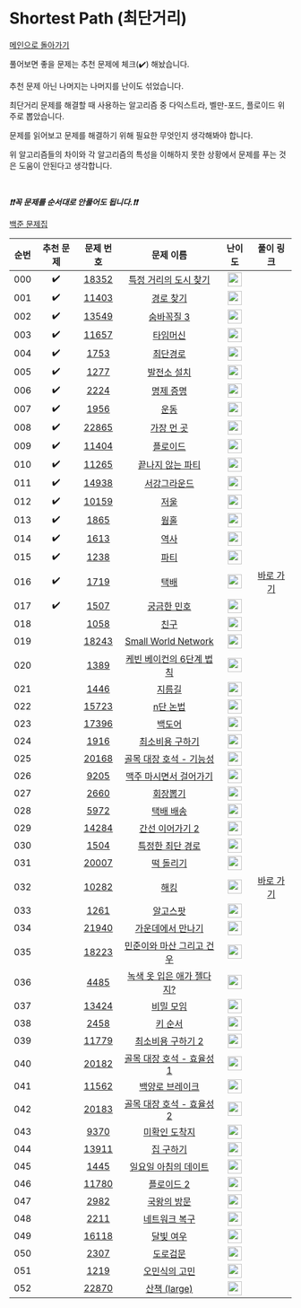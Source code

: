 # Shortest Path (최단거리)

[메인으로 돌아가기](https://github.com/tony9402/baekjoon)

풀어보면 좋을 문제는 추천 문제에 체크(:heavy_check_mark:) 해놨습니다.

추천 문제 아닌 나머지는 나머지를 난이도 섞었습니다.

최단거리 문제를 해결할 때 사용하는 알고리즘 중 다익스트라, 벨만-포드, 플로이드 위주로 뽑았습니다.

문제를 읽어보고 문제를 해결하기 위해 필요한 무엇인지 생각해봐야 합니다.

위 알고리즘들의 차이와 각 알고리즘의 특성을 이해하지 못한 상황에서 문제를 푸는 것은 도움이 안된다고 생각합니다.

<br>

***❗️❗️꼭 문제를 순서대로 안풀어도 됩니다.❗️❗️***

[백준 문제집](https://www.acmicpc.net/workbook/view/7273)


|순번|추천 문제|문제 번호|문제 이름|난이도|풀이 링크|
|:--:|:--:|:--:|:--:|:--:|:--:|
|000|:heavy_check_mark:|<a href="https://www.acmicpc.net/problem/18352" target="_blank">18352</a>|<a href="https://www.acmicpc.net/problem/18352" target="_blank">특정 거리의 도시 찾기</a>|<img height="25px" width="25px" src="https://static.solved.ac/tier_small/9.svg"/>||
|001|:heavy_check_mark:|<a href="https://www.acmicpc.net/problem/11403" target="_blank">11403</a>|<a href="https://www.acmicpc.net/problem/11403" target="_blank">경로 찾기</a>|<img height="25px" width="25px" src="https://static.solved.ac/tier_small/10.svg"/>||
|002|:heavy_check_mark:|<a href="https://www.acmicpc.net/problem/13549" target="_blank">13549</a>|<a href="https://www.acmicpc.net/problem/13549" target="_blank">숨바꼭질 3</a>|<img height="25px" width="25px" src="https://static.solved.ac/tier_small/11.svg"/>||
|003|:heavy_check_mark:|<a href="https://www.acmicpc.net/problem/11657" target="_blank">11657</a>|<a href="https://www.acmicpc.net/problem/11657" target="_blank">타임머신</a>|<img height="25px" width="25px" src="https://static.solved.ac/tier_small/12.svg"/>||
|004|:heavy_check_mark:|<a href="https://www.acmicpc.net/problem/1753" target="_blank">1753</a>|<a href="https://www.acmicpc.net/problem/1753" target="_blank">최단경로</a>|<img height="25px" width="25px" src="https://static.solved.ac/tier_small/12.svg"/>||
|005|:heavy_check_mark:|<a href="https://www.acmicpc.net/problem/1277" target="_blank">1277</a>|<a href="https://www.acmicpc.net/problem/1277" target="_blank">발전소 설치</a>|<img height="25px" width="25px" src="https://static.solved.ac/tier_small/12.svg"/>||
|006|:heavy_check_mark:|<a href="https://www.acmicpc.net/problem/2224" target="_blank">2224</a>|<a href="https://www.acmicpc.net/problem/2224" target="_blank">명제 증명</a>|<img height="25px" width="25px" src="https://static.solved.ac/tier_small/12.svg"/>||
|007|:heavy_check_mark:|<a href="https://www.acmicpc.net/problem/1956" target="_blank">1956</a>|<a href="https://www.acmicpc.net/problem/1956" target="_blank">운동</a>|<img height="25px" width="25px" src="https://static.solved.ac/tier_small/12.svg"/>||
|008|:heavy_check_mark:|<a href="https://www.acmicpc.net/problem/22865" target="_blank">22865</a>|<a href="https://www.acmicpc.net/problem/22865" target="_blank">가장 먼 곳</a>|<img height="25px" width="25px" src="https://static.solved.ac/tier_small/12.svg"/>||
|009|:heavy_check_mark:|<a href="https://www.acmicpc.net/problem/11404" target="_blank">11404</a>|<a href="https://www.acmicpc.net/problem/11404" target="_blank">플로이드</a>|<img height="25px" width="25px" src="https://static.solved.ac/tier_small/12.svg"/>||
|010|:heavy_check_mark:|<a href="https://www.acmicpc.net/problem/11265" target="_blank">11265</a>|<a href="https://www.acmicpc.net/problem/11265" target="_blank">끝나지 않는 파티</a>|<img height="25px" width="25px" src="https://static.solved.ac/tier_small/12.svg"/>||
|011|:heavy_check_mark:|<a href="https://www.acmicpc.net/problem/14938" target="_blank">14938</a>|<a href="https://www.acmicpc.net/problem/14938" target="_blank">서강그라운드</a>|<img height="25px" width="25px" src="https://static.solved.ac/tier_small/12.svg"/>||
|012|:heavy_check_mark:|<a href="https://www.acmicpc.net/problem/10159" target="_blank">10159</a>|<a href="https://www.acmicpc.net/problem/10159" target="_blank">저울</a>|<img height="25px" width="25px" src="https://static.solved.ac/tier_small/12.svg"/>||
|013|:heavy_check_mark:|<a href="https://www.acmicpc.net/problem/1865" target="_blank">1865</a>|<a href="https://www.acmicpc.net/problem/1865" target="_blank">웜홀</a>|<img height="25px" width="25px" src="https://static.solved.ac/tier_small/13.svg"/>||
|014|:heavy_check_mark:|<a href="https://www.acmicpc.net/problem/1613" target="_blank">1613</a>|<a href="https://www.acmicpc.net/problem/1613" target="_blank">역사</a>|<img height="25px" width="25px" src="https://static.solved.ac/tier_small/13.svg"/>||
|015|:heavy_check_mark:|<a href="https://www.acmicpc.net/problem/1238" target="_blank">1238</a>|<a href="https://www.acmicpc.net/problem/1238" target="_blank">파티</a>|<img height="25px" width="25px" src="https://static.solved.ac/tier_small/13.svg"/>||
|016|:heavy_check_mark:|<a href="https://www.acmicpc.net/problem/1719" target="_blank">1719</a>|<a href="https://www.acmicpc.net/problem/1719" target="_blank">택배</a>|<img height="25px" width="25px" src="https://static.solved.ac/tier_small/13.svg"/>|<a href="./../../solution/shortest_path/1719" target="_blank">바로 가기</a>|
|017|:heavy_check_mark:|<a href="https://www.acmicpc.net/problem/1507" target="_blank">1507</a>|<a href="https://www.acmicpc.net/problem/1507" target="_blank">궁금한 민호</a>|<img height="25px" width="25px" src="https://static.solved.ac/tier_small/14.svg"/>||
|018||<a href="https://www.acmicpc.net/problem/1058" target="_blank">1058</a>|<a href="https://www.acmicpc.net/problem/1058" target="_blank">친구</a>|<img height="25px" width="25px" src="https://static.solved.ac/tier_small/9.svg"/>||
|019||<a href="https://www.acmicpc.net/problem/18243" target="_blank">18243</a>|<a href="https://www.acmicpc.net/problem/18243" target="_blank">Small World Network</a>|<img height="25px" width="25px" src="https://static.solved.ac/tier_small/10.svg"/>||
|020||<a href="https://www.acmicpc.net/problem/1389" target="_blank">1389</a>|<a href="https://www.acmicpc.net/problem/1389" target="_blank">케빈 베이컨의 6단계 법칙</a>|<img height="25px" width="25px" src="https://static.solved.ac/tier_small/10.svg"/>||
|021||<a href="https://www.acmicpc.net/problem/1446" target="_blank">1446</a>|<a href="https://www.acmicpc.net/problem/1446" target="_blank">지름길</a>|<img height="25px" width="25px" src="https://static.solved.ac/tier_small/10.svg"/>||
|022||<a href="https://www.acmicpc.net/problem/15723" target="_blank">15723</a>|<a href="https://www.acmicpc.net/problem/15723" target="_blank">n단 논법</a>|<img height="25px" width="25px" src="https://static.solved.ac/tier_small/10.svg"/>||
|023||<a href="https://www.acmicpc.net/problem/17396" target="_blank">17396</a>|<a href="https://www.acmicpc.net/problem/17396" target="_blank">백도어</a>|<img height="25px" width="25px" src="https://static.solved.ac/tier_small/11.svg"/>||
|024||<a href="https://www.acmicpc.net/problem/1916" target="_blank">1916</a>|<a href="https://www.acmicpc.net/problem/1916" target="_blank">최소비용 구하기</a>|<img height="25px" width="25px" src="https://static.solved.ac/tier_small/11.svg"/>||
|025||<a href="https://www.acmicpc.net/problem/20168" target="_blank">20168</a>|<a href="https://www.acmicpc.net/problem/20168" target="_blank">골목 대장 호석 - 기능성</a>|<img height="25px" width="25px" src="https://static.solved.ac/tier_small/11.svg"/>||
|026||<a href="https://www.acmicpc.net/problem/9205" target="_blank">9205</a>|<a href="https://www.acmicpc.net/problem/9205" target="_blank">맥주 마시면서 걸어가기</a>|<img height="25px" width="25px" src="https://static.solved.ac/tier_small/11.svg"/>||
|027||<a href="https://www.acmicpc.net/problem/2660" target="_blank">2660</a>|<a href="https://www.acmicpc.net/problem/2660" target="_blank">회장뽑기</a>|<img height="25px" width="25px" src="https://static.solved.ac/tier_small/11.svg"/>||
|028||<a href="https://www.acmicpc.net/problem/5972" target="_blank">5972</a>|<a href="https://www.acmicpc.net/problem/5972" target="_blank">택배 배송</a>|<img height="25px" width="25px" src="https://static.solved.ac/tier_small/11.svg"/>||
|029||<a href="https://www.acmicpc.net/problem/14284" target="_blank">14284</a>|<a href="https://www.acmicpc.net/problem/14284" target="_blank">간선 이어가기 2</a>|<img height="25px" width="25px" src="https://static.solved.ac/tier_small/11.svg"/>||
|030||<a href="https://www.acmicpc.net/problem/1504" target="_blank">1504</a>|<a href="https://www.acmicpc.net/problem/1504" target="_blank">특정한 최단 경로</a>|<img height="25px" width="25px" src="https://static.solved.ac/tier_small/12.svg"/>||
|031||<a href="https://www.acmicpc.net/problem/20007" target="_blank">20007</a>|<a href="https://www.acmicpc.net/problem/20007" target="_blank">떡 돌리기</a>|<img height="25px" width="25px" src="https://static.solved.ac/tier_small/12.svg"/>||
|032||<a href="https://www.acmicpc.net/problem/10282" target="_blank">10282</a>|<a href="https://www.acmicpc.net/problem/10282" target="_blank">해킹</a>|<img height="25px" width="25px" src="https://static.solved.ac/tier_small/12.svg"/>|<a href="./../../solution/shortest_path/10282" target="_blank">바로 가기</a>|
|033||<a href="https://www.acmicpc.net/problem/1261" target="_blank">1261</a>|<a href="https://www.acmicpc.net/problem/1261" target="_blank">알고스팟</a>|<img height="25px" width="25px" src="https://static.solved.ac/tier_small/12.svg"/>||
|034||<a href="https://www.acmicpc.net/problem/21940" target="_blank">21940</a>|<a href="https://www.acmicpc.net/problem/21940" target="_blank">가운데에서 만나기</a>|<img height="25px" width="25px" src="https://static.solved.ac/tier_small/12.svg"/>||
|035||<a href="https://www.acmicpc.net/problem/18223" target="_blank">18223</a>|<a href="https://www.acmicpc.net/problem/18223" target="_blank">민준이와 마산 그리고 건우</a>|<img height="25px" width="25px" src="https://static.solved.ac/tier_small/12.svg"/>||
|036||<a href="https://www.acmicpc.net/problem/4485" target="_blank">4485</a>|<a href="https://www.acmicpc.net/problem/4485" target="_blank">녹색 옷 입은 애가 젤다지?</a>|<img height="25px" width="25px" src="https://static.solved.ac/tier_small/12.svg"/>||
|037||<a href="https://www.acmicpc.net/problem/13424" target="_blank">13424</a>|<a href="https://www.acmicpc.net/problem/13424" target="_blank">비밀 모임</a>|<img height="25px" width="25px" src="https://static.solved.ac/tier_small/12.svg"/>||
|038||<a href="https://www.acmicpc.net/problem/2458" target="_blank">2458</a>|<a href="https://www.acmicpc.net/problem/2458" target="_blank">키 순서</a>|<img height="25px" width="25px" src="https://static.solved.ac/tier_small/12.svg"/>||
|039||<a href="https://www.acmicpc.net/problem/11779" target="_blank">11779</a>|<a href="https://www.acmicpc.net/problem/11779" target="_blank">최소비용 구하기 2</a>|<img height="25px" width="25px" src="https://static.solved.ac/tier_small/13.svg"/>||
|040||<a href="https://www.acmicpc.net/problem/20182" target="_blank">20182</a>|<a href="https://www.acmicpc.net/problem/20182" target="_blank">골목 대장 호석 - 효율성 1</a>|<img height="25px" width="25px" src="https://static.solved.ac/tier_small/13.svg"/>||
|041||<a href="https://www.acmicpc.net/problem/11562" target="_blank">11562</a>|<a href="https://www.acmicpc.net/problem/11562" target="_blank">백양로 브레이크</a>|<img height="25px" width="25px" src="https://static.solved.ac/tier_small/13.svg"/>||
|042||<a href="https://www.acmicpc.net/problem/20183" target="_blank">20183</a>|<a href="https://www.acmicpc.net/problem/20183" target="_blank">골목 대장 호석 - 효율성 2</a>|<img height="25px" width="25px" src="https://static.solved.ac/tier_small/14.svg"/>||
|043||<a href="https://www.acmicpc.net/problem/9370" target="_blank">9370</a>|<a href="https://www.acmicpc.net/problem/9370" target="_blank">미확인 도착지</a>|<img height="25px" width="25px" src="https://static.solved.ac/tier_small/14.svg"/>||
|044||<a href="https://www.acmicpc.net/problem/13911" target="_blank">13911</a>|<a href="https://www.acmicpc.net/problem/13911" target="_blank">집 구하기</a>|<img height="25px" width="25px" src="https://static.solved.ac/tier_small/14.svg"/>||
|045||<a href="https://www.acmicpc.net/problem/1445" target="_blank">1445</a>|<a href="https://www.acmicpc.net/problem/1445" target="_blank">일요일 아침의 데이트</a>|<img height="25px" width="25px" src="https://static.solved.ac/tier_small/14.svg"/>||
|046||<a href="https://www.acmicpc.net/problem/11780" target="_blank">11780</a>|<a href="https://www.acmicpc.net/problem/11780" target="_blank">플로이드 2</a>|<img height="25px" width="25px" src="https://static.solved.ac/tier_small/14.svg"/>||
|047||<a href="https://www.acmicpc.net/problem/2982" target="_blank">2982</a>|<a href="https://www.acmicpc.net/problem/2982" target="_blank">국왕의 방문</a>|<img height="25px" width="25px" src="https://static.solved.ac/tier_small/14.svg"/>||
|048||<a href="https://www.acmicpc.net/problem/2211" target="_blank">2211</a>|<a href="https://www.acmicpc.net/problem/2211" target="_blank">네트워크 복구</a>|<img height="25px" width="25px" src="https://static.solved.ac/tier_small/14.svg"/>||
|049||<a href="https://www.acmicpc.net/problem/16118" target="_blank">16118</a>|<a href="https://www.acmicpc.net/problem/16118" target="_blank">달빛 여우</a>|<img height="25px" width="25px" src="https://static.solved.ac/tier_small/15.svg"/>||
|050||<a href="https://www.acmicpc.net/problem/2307" target="_blank">2307</a>|<a href="https://www.acmicpc.net/problem/2307" target="_blank">도로검문</a>|<img height="25px" width="25px" src="https://static.solved.ac/tier_small/15.svg"/>||
|051||<a href="https://www.acmicpc.net/problem/1219" target="_blank">1219</a>|<a href="https://www.acmicpc.net/problem/1219" target="_blank">오민식의 고민</a>|<img height="25px" width="25px" src="https://static.solved.ac/tier_small/16.svg"/>||
|052||<a href="https://www.acmicpc.net/problem/22870" target="_blank">22870</a>|<a href="https://www.acmicpc.net/problem/22870" target="_blank">산책 (large)</a>|<img height="25px" width="25px" src="https://static.solved.ac/tier_small/17.svg"/>||